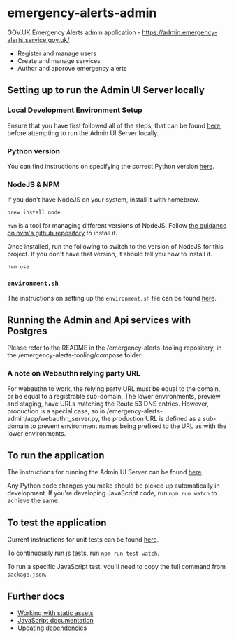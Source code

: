 # emergency-alerts-admin

GOV.UK Emergency Alerts admin application - https://admin.emergency-alerts.service.gov.uk/

 - Register and manage users
 - Create and manage services
 - Author and approve emergency alerts

## Setting up to run the Admin UI Server locally

### Local Development Environment Setup
Ensure that you have first followed all of the steps, that can be found [here](https://gds-ea.atlassian.net/wiki/spaces/EA/pages/221216772/Local+Development+Environment+Setup+-+Updated+instructions), before attempting to run the Admin UI Server locally.

### Python version

You can find instructions on specifying the correct Python version [here](https://gds-ea.atlassian.net/wiki/spaces/EA/pages/192217089/Setting+up+Local+Development+Environment#Setting-Python-Version).

### NodeJS & NPM

If you don't have NodeJS on your system, install it with homebrew.

```shell
brew install node
```

`nvm` is a tool for managing different versions of NodeJS. Follow [the guidance on nvm's github repository](https://github.com/nvm-sh/nvm#installing-and-updating) to install it.

Once installed, run the following to switch to the version of NodeJS for this project. If you don't
have that version, it should tell you how to install it.

```shell
nvm use
```

### `environment.sh`

The instructions on setting up the `environment.sh` file can be found [here](https://gds-ea.atlassian.net/wiki/spaces/EA/pages/192217089/Setting+up+Local+Development+Environment#Getting-Admin-UI-setup).

## Running the Admin and Api services with Postgres

Please refer to the README in the /emergency-alerts-tooling repository, in the /emergency-alerts-tooling/compose folder.

### A note on Webauthn relying party URL

For webauthn to work, the relying party URL must be equal to the domain, or be equal to a registrable sub-domain.  The lower environments, preview and staging, have URLs matching the Route 53 DNS entries. However, production is a special case, so in /emergency-alerts-admin/app/webauthn_server.py, the production URL is defined as a sub-domain to prevent environment names being prefixed to the URL as with the lower environments.

## To run the application

The instructions for running the Admin UI Server can be found [here](https://gds-ea.atlassian.net/wiki/spaces/EA/pages/192217089/Setting+up+Local+Development+Environment#Run-the-Admin-UI-Server).

Any Python code changes you make should be picked up automatically in development. If you're developing JavaScript code, run `npm run watch` to achieve the same.

## To test the application

Current instructions for unit tests can be found [here](https://gds-ea.atlassian.net/wiki/spaces/EA/pages/192217089/Setting+up+Local+Development+Environment#Running-the-Unit-Tests).

To continuously run js tests, run `npm run test-watch`.

To run a specific JavaScript test, you'll need to copy the full command from `package.json`.

## Further docs

- [Working with static assets](docs/static-assets.md)
- [JavaScript documentation](https://github.com/alphagov/notifications-manuals/wiki/JavaScript-Documentation)
- [Updating dependencies](https://github.com/alphagov/notifications-manuals/wiki/Dependencies)
